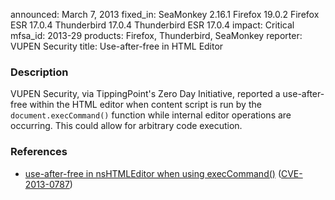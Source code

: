 announced: March 7, 2013
fixed_in: SeaMonkey 2.16.1
          Firefox 19.0.2
          Firefox ESR 17.0.4
          Thunderbird 17.0.4
          Thunderbird ESR 17.0.4
impact: Critical
mfsa_id: 2013-29
products: Firefox, Thunderbird, SeaMonkey
reporter: VUPEN Security
title: Use-after-free in HTML Editor

<h3>Description</h3>

<p>VUPEN Security, via TippingPoint's Zero Day Initiative, reported a use-after-free within the HTML editor when content script is run by the <code>document.execCommand()</code> function while internal editor operations are occurring. This could allow for arbitrary code execution.
</p>


<h3>References</h3>

<ul>
  <li><a href="https://bugzilla.mozilla.org/show_bug.cgi?id=848644">
      use-after-free in nsHTMLEditor when using execCommand()</a> (<a href="http://cve.mitre.org/cgi-bin/cvename.cgi?name=CVE-2013-0787" class="ex-ref">CVE-2013-0787</a>)</li>
</ul>



